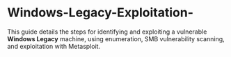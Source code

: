 # Windows-Legacy-Exploitation-
This guide details the steps for identifying and exploiting a vulnerable **Windows Legacy** machine, using enumeration, SMB vulnerability scanning, and exploitation with Metasploit.
